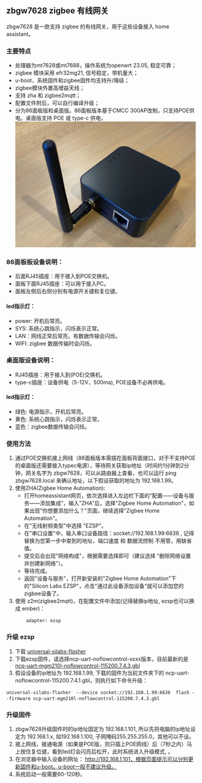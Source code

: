 ## zbgw7628 zigbee 有线网关

zbgw7628 是一款支持 zigbee 的有线网关，用于这些设备接入 home assistant。

### 主要特点

- 处理器为mt7628或mt7688，操作系统为openwrt 23.05, 稳定可靠；
- zigbee 模块采用 efr32mg21, 信号稳定，带机量大；
- u-boot、系统固件和zigbee固件均支持升/降级；
- zigbee模块外置高增益天线；
- 支持 zha 和 zigbee2mqtt；
- 配置文件附后，可以自行编译升级；
- 分为86面板版和桌面版。86面板版本基于CMCC 300AP改制，只支持POE供电。桌面版支持 POE 或 type-c 供电，![体积小巧](/res/zbgw8201.png "网关照片")

### 86面板板设备说明：
- 后面RJ45插座：用于接入到POE交换机。
- 面板下面RJ45插座：可以用于接入PC。
- 面板左侧后右侧分别有电源开关键和复位键。
#### led指示灯：
- power: 开机后常亮。
- SYS: 系统心跳指示，闪烁表示正常。
- LAN：网线正常后常亮，有数据传输会闪烁。
- WIFI: zigbee 数据传输时会闪烁。

### 桌面版设备说明：
- RJ45插座：用于接入到(POE)交换机。
- type-c插座：设备供电（5-12V，500ma), POE设备不必再供电。
#### led指示灯：
- 绿色: 电源指示，开机后常亮。
- 黄色: 系统心跳指示，闪烁表示正常。
- 蓝色：zigbee数据传输会闪烁。




### 使用方法
1. 通过POE交换机接上网线（86面板版本需插在面板背面接口，对于不支持POE的桌面版还需要接入typec电源），等待网关获取ip地址（时间约1分钟到2分钟，网关名字为 zbgw7628，可以从路由器上查看，也可以运行 ping zbgw7628.local 来确认地址，以下假设获取的地址为 192.168.1.99。
2. 使用ZHA(Zigbee Home Automation):
    - 打开homeassistant网页，依次选择进入左边栏下面的“配置——设备与服务——添加集成”，输入"ZHA"后，选择"Zigbee Home Automation"，如果出现"你想要添加什么？"页面，继续选择"Zigbee Home Automation"。
    - 在"无线射频类型"中选择 "EZSP"。
    - 在"串口设置"中，输入串口设备路径：socket://192.168.1.99:6636 , 记得替换为您第一步中查到的地址，端口速度 和 数据流控制 不用管，用缺省值。
    - 提交后会出现"网络构成"，根据需要选择即可（建议选择 "删除网络设置并创建新网络"）。
    - 等待完成。
    - 返回"设备与服务"，打开新安装的"Zigbee Home Automation"下的"Silicon Labs EZSP"，点击"通过此设备添加设备"就可以添加您的zigbee设备了。
3. 使用 z2m(zigbee2mqtt)，在配置文件中添加(记得替换ip地址, ezsp也可以换成 ember)：<br>
    ``` port: tcp://192.168.1.99:6636
        adapter: ezsp
    ```

### 升级 ezsp 
1. 下载 [universal-silabs-flasher](https://github.com/NabuCasa/universal-silabs-flasher)
2. 下载ezsp固件，请选择ncp-uart-noflowcontrol-xxxx版本，目前最新的是 [ncp-uart-mgm210l-noflowcontrol-115200.7.4.3.gbl](https://github.com/dongbh/zigbee/tree/main/mgm210l)
3. 假设设备的ip地址为 192.168.1.99, 下载的固件为当前文件夹下的 ncp-uart-noflowcontrol-115200.7.4.1.gbl，则执行如下命令升级：
```
universal-silabs-flasher  --device socket://192.168.1.99:6636  flash --firmware ncp-uart-mgm210l-noflowcontrol-115200.7.4.3.gbl
```

### 升级固件
1. zbgw7628升级固件时的ip地址固定为 192.168.1.101, 所以先将电脑的ip地址设定为 192.168.1.x, 如192.168.1.100, 子网掩码255.255.255.0，其他可以不设。
2. 接上网线，接通电源（如果是POE版，则只插上POE网线）后（7秒之内）马上按住复位键，看到led灯会闪亮后松开，此时系统进入升级模式, 。
3. 在浏览器中输入设备的网址： http://192.168.1.101，根据页面提示可以分别更新固件和u-boot。u-boot一般不建议升级。
4. 系统启动一般需要60-120秒。
